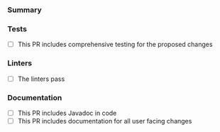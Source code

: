 ### Summary
<!-- Please clarify what changes are proposed and why they are necessary -->

### Tests
- [ ] This PR includes comprehensive testing for the proposed changes

### Linters
- [ ] The linters pass

### Documentation
- [ ] This PR includes Javadoc in code
- [ ] This PR includes documentation for all user facing changes
